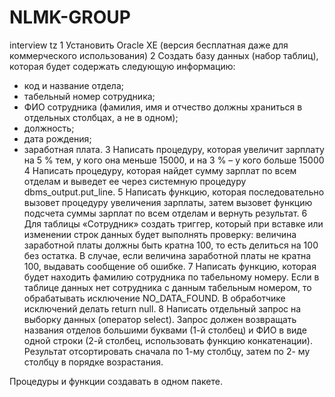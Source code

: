 # NLMK-GROUP
interview tz
1
Установить Oracle XE (версия бесплатная даже для коммерческого использования)
2
Создать базу данных (набор таблиц), которая будет содержать следующую информацию:
- код и название отдела;
- табельный номер сотрудника;
- ФИО сотрудника (фамилия, имя и отчество должны храниться в отдельных столбцах, а не в одном);
- должность;
- дата рождения;
- заработная плата.
3 Написать процедуру, которая увеличит зарплату на 5 % тем, у кого она меньше 15000, и на 3 % – у
кого больше 15000
4 Написать процедуру, которая найдет сумму зарплат по всем отделам и выведет ее через системную
процедуру dbms_output.put_line.
5 Написать функцию, которая последовательно вызовет процедуру увеличения зарплаты, затем
вызовет функцию подсчета суммы зарплат по всем отделам и вернуть результат.
6 Для таблицы «Сотрудник» создать триггер, который при вставке или изменении строк данных будет
выполнять проверку: величина заработной платы должны быть кратна 100, то есть делиться на 100
без остатка. В случае, если величина заработной платы не кратна 100, выдавать сообщение об
ошибке.
7 Написать функцию, которая будет находить фамилию сотрудника по табельному номеру. Если в
таблице данных нет сотрудника с данным табельным номером, то обрабатывать исключение
NO_DATA_FOUND. В обработчике исключений делать return null.
8 Написать отдельный запрос на выборку данных (оператор select). Запрос должен возвращать
названия отделов большими буквами (1-й столбец) и ФИО в виде одной строки (2-й столбец,
использовать функцию конкатенации). Результат отсортировать сначала по 1-му столбцу, затем по 2-
му столбцу в порядке возрастания.

Процедуры и функции создавать в одном пакете.
